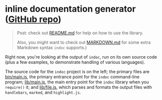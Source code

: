 
# inline documentation generator ([GitHub repo](http://github.com/zlsa/indoc/))

> Psst: check out [README.md](:) for help on how to use the library.
> 
> Also, you might want to check out [MARKDOWN.md](:) for some extra
> Markdown syntax `indoc` supports.)

Right now, you're looking at the output of `indoc`, run on its own
source code (plus a few examples, to demonstrate handling of various
languages).

The source code for the `indoc` project is on the left; the primary
files are [bin/main.js](bin/main.js), the primary entrance point for
the `indoc` command-line program; [lib/main.js](lib/main.js), the main
entry point for the `indoc` library when you `require()` it; and
[lib/file.js](lib/file.js), which parses and formats the output files
with `handlebars`, `marked`, and `highlight.js`.

